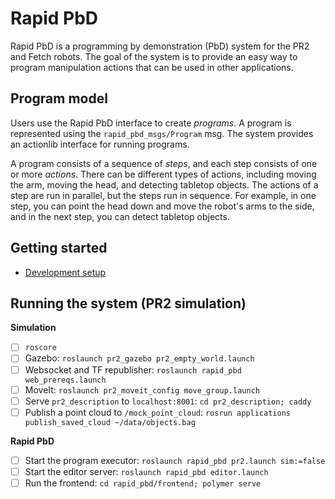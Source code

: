 # Rapid PbD

Rapid PbD is a programming by demonstration (PbD) system for the PR2 and Fetch robots.
The goal of the system is to provide an easy way to program manipulation actions that can be used in other applications.

## Program model
Users use the Rapid PbD interface to create *programs*.
A program is represented using the `rapid_pbd_msgs/Program` msg.
The system provides an actionlib interface for running programs.

A program consists of a sequence of *steps*, and each step consists of one or more *actions*.
There can be different types of actions, including moving the arm, moving the head, and detecting tabletop objects.
The actions of a step are run in parallel, but the steps run in sequence.
For example, in one step, you can point the head down and move the robot's arms to the side, and in the next step, you can detect tabletop objects.

## Getting started
- [Development setup](https://github.com/jstnhuang/rapid/wiki/Rapid-PbD-development-setup)

## Running the system (PR2 simulation)
**Simulation**
- [ ] `roscore`
- [ ] Gazebo: `roslaunch pr2_gazebo pr2_empty_world.launch`
- [ ] Websocket and TF republisher: `roslaunch rapid_pbd web_prereqs.launch`
- [ ] MoveIt: `roslaunch pr2_moveit_config move_group.launch`
- [ ] Serve `pr2_description` to `localhost:8001`: `cd pr2_description; caddy`
- [ ] Publish a point cloud to `/mock_point_cloud`: `rosrun applications publish_saved_cloud ~/data/objects.bag`

**Rapid PbD**
- [ ] Start the program executor: `roslaunch rapid_pbd pr2.launch sim:=false`
- [ ] Start the editor server: `roslaunch rapid_pbd editor.launch`
- [ ] Run the frontend: `cd rapid_pbd/frontend; polymer serve`
